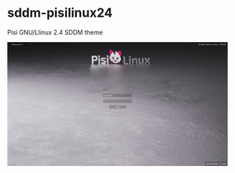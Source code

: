 # sddm-pisilinux24
Pisi GNU/Llinux 2.4 SDDM theme

![alt text](https://github.com/erkanisik1/pisilinux234-sddm-theme/blob/main/screenshot.jpg)

